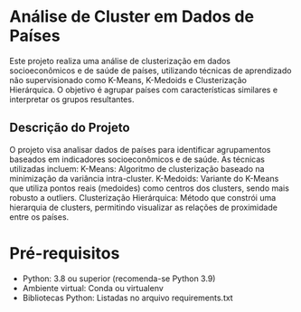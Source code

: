 # Análise de Cluster em Dados de Países
  Este projeto realiza uma análise de clusterização em dados socioeconômicos e de saúde de países, utilizando técnicas de aprendizado não supervisionado como K-Means, K-Medoids e Clusterização Hierárquica. O objetivo é agrupar países com características similares e       interpretar os grupos resultantes.

## Descrição do Projeto

  O projeto visa analisar dados de países para identificar agrupamentos baseados em indicadores socioeconômicos e de saúde. As técnicas utilizadas incluem:
  K-Means: Algoritmo de clusterização baseado na minimização da variância intra-cluster.
  K-Medoids: Variante do K-Means que utiliza pontos reais (medoides) como centros dos clusters, sendo mais robusto a outliers.
  Clusterização Hierárquica: Método que constrói uma hierarquia de clusters, permitindo visualizar as relações de proximidade entre os países.

# Pré-requisitos
- Python: 3.8 ou superior (recomenda-se Python 3.9)
- Ambiente virtual: Conda ou virtualenv
- Bibliotecas Python: Listadas no arquivo requirements.txt

